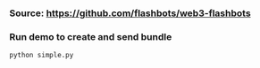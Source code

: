 ### Source: https://github.com/flashbots/web3-flashbots

### Run demo to create and send bundle 
```
python simple.py
```